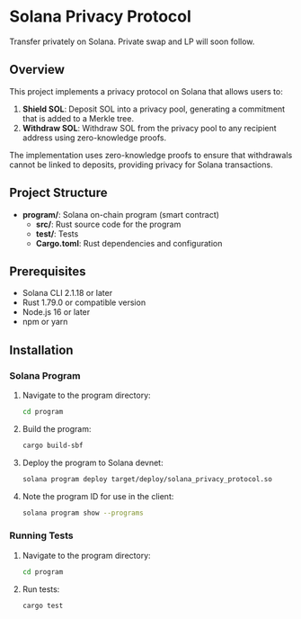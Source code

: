 # Solana Privacy Protocol

Transfer privately on Solana. Private swap and LP will soon follow.

## Overview

This project implements a privacy protocol on Solana that allows users to:

1. **Shield SOL**: Deposit SOL into a privacy pool, generating a commitment that is added to a Merkle tree.
2. **Withdraw SOL**: Withdraw SOL from the privacy pool to any recipient address using zero-knowledge proofs.

The implementation uses zero-knowledge proofs to ensure that withdrawals cannot be linked to deposits, providing privacy for Solana transactions.

## Project Structure

- **program/**: Solana on-chain program (smart contract)
  - **src/**: Rust source code for the program
  - **test/**: Tests
  - **Cargo.toml**: Rust dependencies and configuration

## Prerequisites

- Solana CLI 2.1.18 or later
- Rust 1.79.0 or compatible version
- Node.js 16 or later
- npm or yarn

## Installation

### Solana Program

1. Navigate to the program directory:
   ```bash
   cd program
   ```

2. Build the program:
   ```bash
   cargo build-sbf
   ```

3. Deploy the program to Solana devnet:
   ```bash
   solana program deploy target/deploy/solana_privacy_protocol.so
   ```

4. Note the program ID for use in the client:
   ```bash
   solana program show --programs
   ```

### Running Tests

1. Navigate to the program directory:
   ```bash
   cd program
   ```

2. Run tests:
   ```bash
   cargo test
   ```